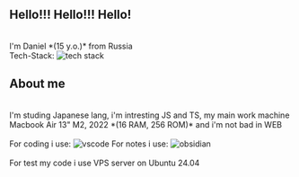 <h2>Hello!!! Hello!!! Hello!</h2>
<br>I'm Daniel *(15 y.o.)* from Russia</br>
Tech-Stack: <img src="https://skillicons.dev/icons?i=ps,pr,html,css,js,git,linux" alt="tech stack"/>
<h2>About me</h2>
<br>I'm studing Japanese lang, i'm intresting JS and TS, my main work machine Macbook Air 13" M2, 2022 *(16 RAM, 256 ROM)* and i'm not bad in WEB</br>
<br>For coding i use: <img src="https://skillicons.dev/icons?i=vscode" alt="vscode"/> For notes i use: <img src="https://skillicons.dev/icons?i=obsidian" alt="obsidian"/></br>
<br>For test my code i use VPS server on Ubuntu 24.04</br>
